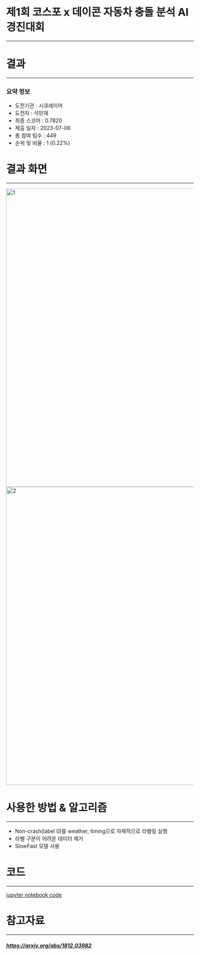 # 제1회 코스포 x 데이콘 자동차 충돌 분석 AI경진대회
---
# 결과
---
### 요약 정보
* 도전기관 : 시큐레이어
* 도전자 : 석민재
* 최종 스코어 : 0.7820
* 제출 일자 : 2023-07-06
* 총 참여 팀수 : 449
* 순위 및 비율 : 1 (0.22%)

# 결과 화면
---
<img width="800" alt="1" src="https://github.com/Jsonseok/SecuLayer/assets/112038669/74530380-9f22-4d5e-be06-77595327cb09">
<img width="800" alt="2" src="https://github.com/Jsonseok/SecuLayer/assets/112038669/0b1d51cb-f492-4a0c-bda6-9faff9e9f5e9">



# 사용한 방법 & 알고리즘
---
* Non-crash(label 0)를 weather, timing으로 자체적으로 라벨링 실행
* 라벨 구분이 어려운 데이터 제거
* SlowFast 모델 사용

# 코드
---
[jupyter notebook code](main.ipynb)

# 참고자료
---
##### https://arxiv.org/abs/1812.03982
